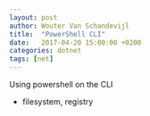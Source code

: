 ```yaml
---
layout: post
author: Wouter Van Schandevijl
title:  "PowerShell CLI"
date:   2017-04-20 15:00:00 +0200
categories: dotnet
tags: [net]
---
```



<!--more-->


Using powershell on the CLI
- filesystem, registry
